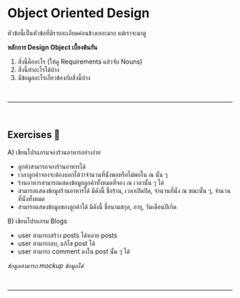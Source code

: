 # Object Oriented Design

หัวข้อนี้เป็นหัวข้อที่มีรายละเอียดค่อนข้างเยอะมาก แต่เราจะมาดู

**หลักการ Design Object เบื้องต้นกัน**

1. สิ่งนี้คืออะไร (ให้ดู Requirements แล้วจับ Nouns)
2. สิ่งนี้ทำอะไรได้บ้าง
3. มีข้อมูลอะไรเกี่ยวข้องกับสิ่งนี้บ้าง

<br><hr><br>

## Exercises 🏅

A) เขียนโปรแกรมจองร้านอาหารอย่างง่าย

- ลูกค้าสามารถจองร้านอาหารได้
- เวลาลูกค้าจองจะต้องบอกได้ว่าจำนวนที่นั่งพอหรือไม่พอใน ณ นั้น ๆ
- ร้านอาหารสามารถแสดงข้อมูลลูกค้าทั้งหมดที่จอง ณ เวลานั้น ๆ ได้
- สามารถแสดงข้อมูลร้านอาหารได้ มีดังนี้ ชื่อร้าน, เวลาเปิดปิด, จำนวนที่นั่ง ณ ขณะนั้น ๆ, จำนวนที่นั่งทั้งหมด
- สามารถแสดงข้อมูลของลูกค้าได้ มีดังนี้ ชื่อนามสกุล, อายุ, วันเดือนปีเกิด

B) เขียนโปรแกรม Blogs

- user สามารถสร้าง posts ได้หลาย posts
- user สามารถลบ, แก้ไข post ได้
- user สามารถ comment ลงใน post นั้น ๆ ได้

_ข้อมูลสามารถ mockup ข้อมูลได้_

<br><hr><br>
